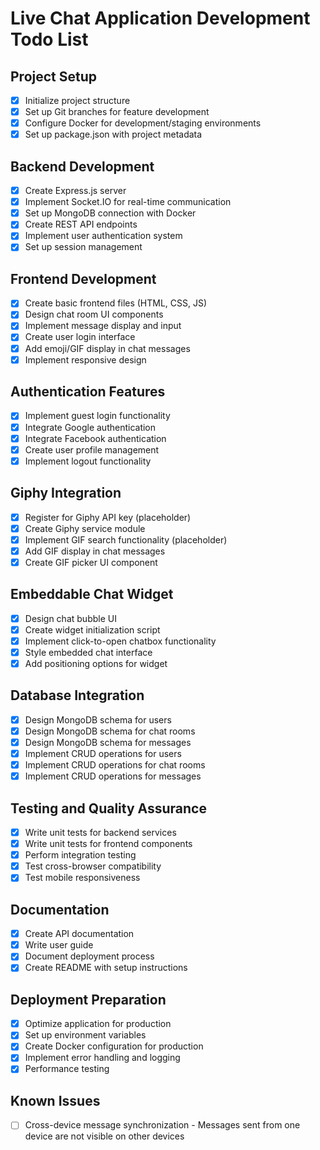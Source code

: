 # Live Chat Application Development Todo List

## Project Setup
- [x] Initialize project structure
- [x] Set up Git branches for feature development
- [x] Configure Docker for development/staging environments
- [x] Set up package.json with project metadata

## Backend Development
- [x] Create Express.js server
- [x] Implement Socket.IO for real-time communication
- [x] Set up MongoDB connection with Docker
- [x] Create REST API endpoints
- [x] Implement user authentication system
- [x] Set up session management

## Frontend Development
- [x] Create basic frontend files (HTML, CSS, JS)
- [x] Design chat room UI components
- [x] Implement message display and input
- [x] Create user login interface
- [x] Add emoji/GIF display in chat messages
- [x] Implement responsive design

## Authentication Features
- [x] Implement guest login functionality
- [x] Integrate Google authentication
- [x] Integrate Facebook authentication
- [x] Create user profile management
- [x] Implement logout functionality

## Giphy Integration
- [x] Register for Giphy API key (placeholder)
- [x] Create Giphy service module
- [x] Implement GIF search functionality (placeholder)
- [x] Add GIF display in chat messages
- [x] Create GIF picker UI component

## Embeddable Chat Widget
- [x] Design chat bubble UI
- [x] Create widget initialization script
- [x] Implement click-to-open chatbox functionality
- [x] Style embedded chat interface
- [x] Add positioning options for widget

## Database Integration
- [x] Design MongoDB schema for users
- [x] Design MongoDB schema for chat rooms
- [x] Design MongoDB schema for messages
- [x] Implement CRUD operations for users
- [x] Implement CRUD operations for chat rooms
- [x] Implement CRUD operations for messages

## Testing and Quality Assurance
- [x] Write unit tests for backend services
- [x] Write unit tests for frontend components
- [x] Perform integration testing
- [x] Test cross-browser compatibility
- [x] Test mobile responsiveness

## Documentation
- [x] Create API documentation
- [x] Write user guide
- [x] Document deployment process
- [x] Create README with setup instructions

## Deployment Preparation
- [x] Optimize application for production
- [x] Set up environment variables
- [x] Create Docker configuration for production
- [x] Implement error handling and logging
- [x] Performance testing

## Known Issues
- [ ] Cross-device message synchronization - Messages sent from one device are not visible on other devices
